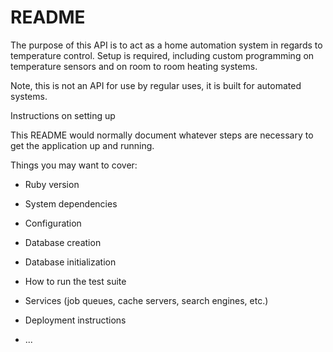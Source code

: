 # README

The purpose of this API is to act as a home automation system in regards to temperature control. Setup is required, including custom programming on temperature sensors and on room to room heating systems.

Note, this is not an API for use by regular uses, it is built for automated systems.

Instructions on setting up

This README would normally document whatever steps are necessary to get the
application up and running.

Things you may want to cover:

* Ruby version

* System dependencies

* Configuration

* Database creation

* Database initialization

* How to run the test suite

* Services (job queues, cache servers, search engines, etc.)

* Deployment instructions

* ...
